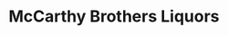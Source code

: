 ---
title: "McCarthy Brothers Liquors"
url: /charlestown/mccarthy-brothers-liquors/
shop: Spirituosen
---